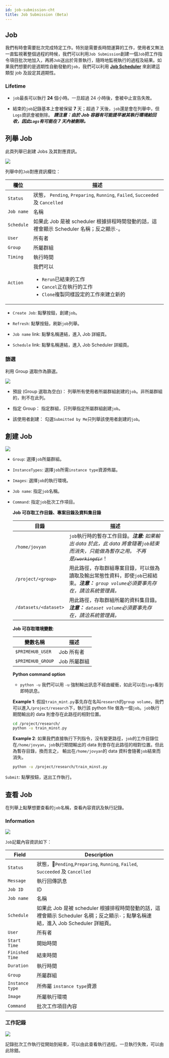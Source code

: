```yaml
---
id: job-submission-cht
title: Job Submission (Beta)
---
```


## Job

我們有時會需要批次完成特定工作。特別是需要長時間運算的工作，使用者又無法一直監視著整個過程的時候，我們可以利用`Job Submission`創建一個`Job`把工作指令項目批次地加入，再將`Job`送出於背景執行，隨時地監視執行的過程及結果。如果我們想要的是週期性自動發動的`job`，我們可以利用 [**Job Scheduler**](job-scheduling-feature-cht) 來創建這類型 job 及設定其週期性。

### Lifetime

+ `job`最長可以執行 **24** 個小時。一旦超過 24 小時後，會被中止宣告失敗。

+ 結束的`job`記錄基本上會被保留 **7** 天；超過 7 天後，`job`還是會在列舉中，但`Logs`資訊會被刪除。
    ***請注意：由於 Job 容器有可能提早被其執行環境給回收，因此`Logs`有可能在 7 天內被刪除。***

## 列舉 Job

此頁列舉已創建 Jobs 及其對應資訊。

![](assets/jsub_main_beta_v27.png)

列舉中的`Job`對應資訊欄位：

|欄位|描述|
|------|-----------|
|`Status`|狀態， `Pending`, `Preparing`, `Running`, `Failed`, `Succeeded` 及 `Cancelled`|
|`Job name`|名稱|
|`Schedule`|如果此 Job 是被 scheduler 根據排程時間發動的話，這裡會顯示 Scheduler 名稱；反之顯示`-`。|
|`User`|所有者|
|`Group`|所屬群組|
|`Timing`|執行時間|
|`Action`|我們可以<ul><li>`Rerun`已結束的工作</li><li>`Cancel`正在執行的工作</li><li>`Clone`複製同樣設定的工作來建立新的</li></ul>|

+ `Create Job`: 點擊按鈕，創建`job`。

+ `Refresh`: 點擊按鈕，刷新`job`列舉。

+ `Job name` link: 點擊名稱連結，進入 Job 詳細頁。

+ `Schedule` link: 點擊名稱連結，進入 Job Scheduler 詳細頁。

### 篩選

利用 Group 選取作為篩選。

![](assets/jsub_filter_beta_v27.png)

+ 預設 (Group 選取為空白)： 列舉所有使用者所屬群組創建的`job`。非所屬群組的，則不在此列。

+ 指定 Group： 指定群組，只列舉指定所屬群組創建`job`。

+ 該使用者創建： 勾選`Submitted by Me`只列舉該使用者創建的`job`。

## 創建 Job

![](assets/jsub_create.png)

+ `Group`: 選擇`job`所屬群組。

+ `InstanceTypes`: 選擇`job`所需`instance type`資源佈屬。

+ `Images`: 選擇`job`的執行環境。

+ `Job name`: 指定`job`名稱。

+ `Command`: 指定`job`批次工作項目。

    **Job 可存取工作目錄、專案目錄及資料集目錄**

    |目錄|描述|
    |---------|-----------|
    |`/home/jovyan`|`job`執行時的暫存工作目錄。***注意:** 如果輸出 data 於此，此 data 將會隨著`job`結束而消失，只能做為暫存之用。 不再是~~`/workingdir`~~*！|
    |`/project/<group>`|用此路徑，存取群組專案目錄，可以做為讀取及輸出常態性資料，即使`job`已經結束。***注意：** `group volume`必須要事先存在，請洽系統管理員。*|
    |`/datasets/<dataset>`|用此路徑，存取群組所屬的資料集目錄。***注意：** `dataset volume`必須要事先存在，請洽系統管理員。*|

    **Job 可存取環境變數**:

    |變數名稱|描述|
    |------------|-----------|
    |`$PRIMEHUB_USER`|Job 所有者|
    |`$PRIMEHUB_GROUP`|Job 所屬群組|

    **Python command option**

    + `python -u` 我們可以用 `-u` 強制輸出訊息不經由緩衝，如此可以在`Logs`看到即時訊息。

    **Example 1**: 假設`train_mint.py`事先存在名叫`research`的`group volume`，我們可以進入`/project/research`下，執行該 python file 做為一個`job`。`job`執行期間輸出的 data 則會存在此路徑的相對位置。

    ```bash
    cd /project/research/
    python -u train_minst.py
    ```

    **Example 2**: 如果我們直接執行下列指令，沒有變更路徑，`job`的工作目錄位在`/home/jovyan`，`job`執行期間輸出的 data 則會存在此路徑的相對位置。但此為暫存目錄，換而言之， 輸出在`/home/jovyan`的 data 資料會隨著`job`結束而消失。

    ```bash
    python -u /project/research/train_minst.py
    ```

`Submit`: 點擊按鈕，送出工作執行。

## 查看 Job

在列舉上點擊想要查看的`job`名稱，查看內容資訊及執行記錄。

### Information

![](assets/jsub_info_beta.png)

`Job`記載內容資訊如下：

|Field|Description|
|-----|-----------|
|`Status`|狀態，`Pending`,`Preparing`, `Running`, `Failed`, `Succeeded` 及 `Cancelled`|
|`Message`|執行回傳訊息|
|`Job ID`|ID|
|`Job name`|名稱|
|`Schedule`|如果此 Job 是被 scheduler 根據排程時間發動的話，這裡會顯示 Scheduler 名稠；反之顯示`-`；點擊名稱連結，進入 Job Scheduler 詳細頁。|
|`User`|所有者|
|`Start Time`|開始時間|
|`Finished Time`|結束時間|
|`Duration`|執行時間|
|`Group`|所屬群組|
|`Instance type`|所佈屬 `instance type`資源|
|`Image`|所屬執行環境|
|`Command`|批次工作項目內容|

### 工作記錄

![](assets/jsub_log.png)

記錄批次工作執行從開始到結束，可以由此查看執行過程。一旦執行失敗，可以由此除錯。
